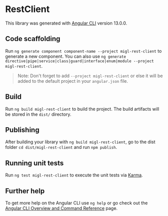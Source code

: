 # RestClient

This library was generated with [Angular CLI](https://github.com/angular/angular-cli) version 13.0.0.

## Code scaffolding

Run `ng generate component component-name --project migl-rest-client` to generate a new component. You can also use `ng generate directive|pipe|service|class|guard|interface|enum|module --project migl-rest-client`.
> Note: Don't forget to add `--project migl-rest-client` or else it will be added to the default project in your `angular.json` file. 

## Build

Run `ng build migl-rest-client` to build the project. The build artifacts will be stored in the `dist/` directory.

## Publishing

After building your library with `ng build migl-rest-client`, go to the dist folder `cd dist/migl-rest-client` and run `npm publish`.

## Running unit tests

Run `ng test migl-rest-client` to execute the unit tests via [Karma](https://karma-runner.github.io).

## Further help

To get more help on the Angular CLI use `ng help` or go check out the [Angular CLI Overview and Command Reference](https://angular.io/cli) page.
